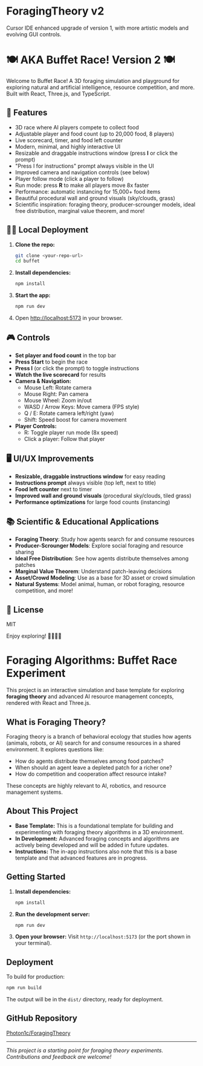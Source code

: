 # ForagingTheory v2

Cursor IDE enhanced upgrade of version 1, with more artistic models and evolving GUI controls.

# 🍽️ AKA Buffet Race! Version 2 🍽️

Welcome to Buffet Race! A 3D foraging simulation and playground for exploring natural and artificial intelligence, resource competition, and more. Built with React, Three.js, and TypeScript.

## 🚀 Features
- 3D race where AI players compete to collect food
- Adjustable player and food count (up to 20,000 food, 8 players)
- Live scorecard, timer, and food left counter
- Modern, minimal, and highly interactive UI
- Resizable and draggable instructions window (press **I** or click the prompt)
- "Press I for instructions" prompt always visible in the UI
- Improved camera and navigation controls (see below)
- Player follow mode (click a player to follow)
- Run mode: press **R** to make all players move 8x faster
- Performance: automatic instancing for 15,000+ food items
- Beautiful procedural wall and ground visuals (sky/clouds, grass)
- Scientific inspiration: foraging theory, producer-scrounger models, ideal free distribution, marginal value theorem, and more!

## 🧑‍💻 Local Deployment

1. **Clone the repo:**
   ```bash
   git clone <your-repo-url>
   cd buffet
   ```
2. **Install dependencies:**
   ```bash
   npm install
   ```
3. **Start the app:**
   ```bash
   npm run dev
   ```
4. Open [http://localhost:5173](http://localhost:5173) in your browser.

## 🎮 Controls
- **Set player and food count** in the top bar
- **Press Start** to begin the race
- **Press I** (or click the prompt) to toggle instructions
- **Watch the live scorecard** for results
- **Camera & Navigation:**
  - Mouse Left: Rotate camera
  - Mouse Right: Pan camera
  - Mouse Wheel: Zoom in/out
  - WASD / Arrow Keys: Move camera (FPS style)
  - Q / E: Rotate camera left/right (yaw)
  - Shift: Speed boost for camera movement
- **Player Controls:**
  - R: Toggle player run mode (8x speed)
  - Click a player: Follow that player

## 🖥️ UI/UX Improvements
- **Resizable, draggable instructions window** for easy reading
- **Instructions prompt** always visible (top left, next to title)
- **Food left counter** next to timer
- **Improved wall and ground visuals** (procedural sky/clouds, tiled grass)
- **Performance optimizations** for large food counts (instancing)

## 📚 Scientific & Educational Applications
- **Foraging Theory**: Study how agents search for and consume resources
- **Producer-Scrounger Models**: Explore social foraging and resource sharing
- **Ideal Free Distribution**: See how agents distribute themselves among patches
- **Marginal Value Theorem**: Understand patch-leaving decisions
- **Asset/Crowd Modeling**: Use as a base for 3D asset or crowd simulation
- **Natural Systems**: Model animal, human, or robot foraging, resource competition, and more!

## 📝 License
MIT

Enjoy exploring! 🌱🦉🦆🍎

# Foraging Algorithms: Buffet Race Experiment

This project is an interactive simulation and base template for exploring **foraging theory** and advanced AI resource management concepts, rendered with React and Three.js.

## What is Foraging Theory?
Foraging theory is a branch of behavioral ecology that studies how agents (animals, robots, or AI) search for and consume resources in a shared environment. It explores questions like:
- How do agents distribute themselves among food patches?
- When should an agent leave a depleted patch for a richer one?
- How do competition and cooperation affect resource intake?

These concepts are highly relevant to AI, robotics, and resource management systems.

## About This Project
- **Base Template:** This is a foundational template for building and experimenting with foraging theory algorithms in a 3D environment.
- **In Development:** Advanced foraging concepts and algorithms are actively being developed and will be added in future updates.
- **Instructions:** The in-app instructions also note that this is a base template and that advanced features are in progress.

## Getting Started
1. **Install dependencies:**
   ```bash
   npm install
   ```
2. **Run the development server:**
   ```bash
   npm run dev
   ```
3. **Open your browser:**
   Visit `http://localhost:5173` (or the port shown in your terminal).

## Deployment
To build for production:
```bash
npm run build
```
The output will be in the `dist/` directory, ready for deployment.

## GitHub Repository
[Photon1c/ForagingTheory](https://github.com/Photon1c/ForagingTheory)

---

*This project is a starting point for foraging theory experiments. Contributions and feedback are welcome!*
